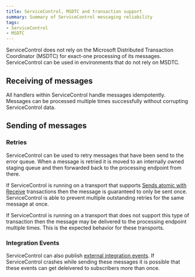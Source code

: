 ```yaml
---
title: ServiceControl, MSDTC and transaction support
summary: Summary of ServiceControl messaging reliability
tags:
- ServiceControl
- MSDTC
---
```


ServiceControl does not rely on the Microsoft Distributed Transaction Coordinator (MSDTC) for exact-one processing of its messages. ServiceControl can be used in environments that do not rely on MSDTC.


## Receiving of messages

All handlers within ServiceControl handle messages idempotently. Messages can be processed multiple times successfully without corrupting ServiceControl data.


## Sending of messages

### Retries

ServiceControl can be used to retry messages that have been send to the error queue. When a message is retried it is moved to an internally owned staging queue and then forwarded back to the processing endpoint from there.

If ServiceControl is running on a transport that supports [Sends atomic with Receive](/nservicebus/transports/transactions.md#transactions-transport-transaction-sends-atomic-with-receive) transactions then the message is guaranteed to only be sent once. ServiceControl is able to prevent multiple outstanding retries for the same message at once. 

If ServiceControl is running on a transport that does not support this type of transaction then the message may be delivered to the processing endpoint multiple times. This is the expected behavior for these transports.  

### Integration Events

ServiceControl can also publish [external integration events](/servicecontrol/contracts.md). If ServiceControl crashes while sending these messages it is possible that these events can get deleivered to subscribers more than once. 